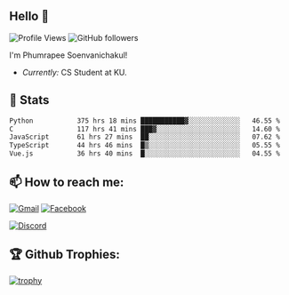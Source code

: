 
<h2>Hello 👋</h2> 

![Profile Views](https://komarev.com/ghpvc/?username=Homiez09&label=Profile%20views&color=0e75b6&style=flat)
![GitHub followers](https://img.shields.io/github/followers/HomieZ09.svg?style=social&label=Follow)


I'm Phumrapee Soenvanichakul!

- <i>Currently:</i> CS Student at KU.

<h2>👀 Stats</h2>

<!--START_SECTION:waka-->

```txt
Python           375 hrs 18 mins ███████████▓░░░░░░░░░░░░░   46.55 %
C                117 hrs 41 mins ███▓░░░░░░░░░░░░░░░░░░░░░   14.60 %
JavaScript       61 hrs 27 mins  ██░░░░░░░░░░░░░░░░░░░░░░░   07.62 %
TypeScript       44 hrs 46 mins  █▒░░░░░░░░░░░░░░░░░░░░░░░   05.55 %
Vue.js           36 hrs 40 mins  █░░░░░░░░░░░░░░░░░░░░░░░░   04.55 %
```

<!--END_SECTION:waka-->

<h2>📫 How to reach me:</h2>

<a href="mailto:phumrapeesoen1@gmail.com">![Gmail](https://img.shields.io/badge/Gmail-D14836?style=for-the-badge&logo=gmail&logoColor=white)</a> 
<a href="https://web.facebook.com/phumrapee.soenvanichakul.3/">![Facebook](https://img.shields.io/badge/Facebook-4267B2?style=for-the-badge&logo=facebook&logoColor=white)</a>

<a href="https://discord.gg/EWnAEUtFVm">![Discord](https://discord.c99.nl/widget/theme-1/297740667784921089.png)</a> 

<h2>🏆 Github Trophies:</h2>

[![trophy](https://github-profile-trophy.vercel.app/?username=Homiez09&theme=discord&row=1)](https://github.com/ryo-ma/github-profile-trophy)
